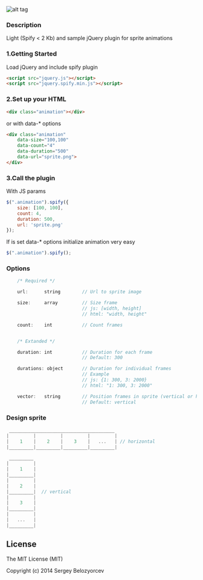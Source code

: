 ![alt tag](https://raw.github.com/belozyorcev/Spify/master/img/spify-logo-light-434x300.png)
### Description
Light (Spify < 2 Kb) and sample jQuery plugin for sprite animations

### 1.Getting Started
Load jQuery and include spify plugin

```html
<script src="jquery.js"></script>
<script src="jquery.spify.min.js"></script>
```
### 2.Set up your HTML

```html
<div class="animation"></div>
```
or with data-* options

```html
<div class="animation"
    data-size="100,100"
    data-count="4"
    data-duration="500"
    data-url="sprite.png">
</div>
```
### 3.Call the plugin
With JS params
```js
$(".animation").spify({
    size: [100, 100],
    count: 4,
    duration: 500,
    url: 'sprite.png'
});
```
If is set data-* options initialize animation very easy
```js
$(".animation").spify();
```
### Options
```js
    /* Required */

    url:      string        // Url to sprite image

    size:     array         // Size frame
                            // js: [width, height]
                            // html: "width, height"

    count:    int           // Count frames


    /* Extanded */

    duration: int           // Duration for each frame
                            // Default: 300

    durations: object       // Duration for individual frames
                            // Example
                            // js: {1: 300, 3: 2000}
                            // html: "1: 300, 3: 2000"

    vector:   string        // Position frames in sprite (vertical or horizontal)
                            // Default: vertical
```

### Design sprite
```js
 _______________________________________
|         |         |         |         |
|    1    |    2    |    3    |   ...   | // horizontal
|_________|_________|_________|_________|

 _________
|         |
|    1    |
|_________|
|         |
|    2    |
|_________|  // vertical
|         |
|    3    |
|_________|
|         |
|   ...   |
|_________|
```
License
------------
The MIT License (MIT)

Copyright (c) 2014 Sergey Belozyorcev
